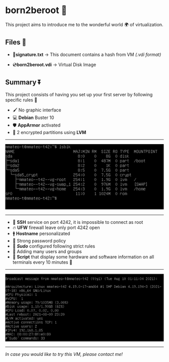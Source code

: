 # born2beroot 👶

This project aims to introduce me to the wonderful world 🌍 of virtualization.

## Files 📁
- 📝**signature.txt** -> This document contains a hash from VM *(.vdi format)*

- 💿**born2beroot.vdi** -> Virtual Disk Image

## Summary ⏬

This project consists of having you set up your first server by following specific rules 🔽

- 🖌️ No graphic interface 
- 💻 **Debian** Buster 10 
- 🛡️ **AppArmor** activated
- 🔐 2 encrypted partitions using **LVM**
___
![Console Snapshot](snapshots/vbox_snap1)
___
- 🔏 **SSH** service on port 4242, it is impossible to connect as root
- 🔥 **UFW** firewall leave only port 4242 open
- 🚹 **Hostname** personalizated
- 🛑 Strong password policy
- 🦸 ***Sudo*** configured following strict rules
- 👫 Adding many users and groups
- 📄 **Script** that display some hardware and software information on all terminals every 10 minutes 🔽
___
![Script](snapshots/vbox_snap2.png)
___

*In case you would like to try this VM, please contact me!*
